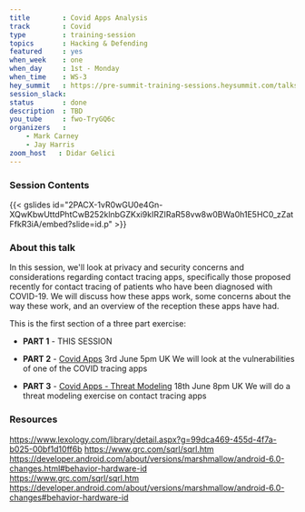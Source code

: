 ```yaml
---
title        : Covid Apps Analysis
track        : Covid
type         : training-session
topics       : Hacking & Defending
featured     : yes
when_week    : one
when_day     : 1st - Monday
when_time    : WS-3
hey_summit   : https://pre-summit-training-sessions.heysummit.com/talks/covid-apps-analysis/
session_slack:
status       : done
description  : TBD
you_tube     : fwo-TryGQ6c
organizers   :
    - Mark Carney
    - Jay Harris
zoom_host   : Didar Gelici       
---
```




### Session Contents

{{< gslides id="2PACX-1vR0wGU0e4Gn-XQwKbwUttdPhtCwB252klnbGZKxi9kIRZIRaR58vw8w0BWa0h1E5HC0_zZatFfkR3iA/embed?slide=id.p" >}}

### About this talk

In this session, we'll look at privacy and security concerns and considerations regarding contact tracing apps, specifically those proposed recently for contact tracing of patients who have been diagnosed with COVID-19. We will discuss how these apps work, some concerns about the way these work, and an overview of the reception these apps have had.

This is the first section of a three part exercise: 

- **PART 1** - THIS SESSION

- **PART 2** - [Covid Apps](https://pre-summit-training-sessions.heysummit.com/talks/covid-apps/) 3rd June 5pm UK We will look at the vulnerabilities of one of the COVID tracing apps

- **PART 3** - [Covid Apps -  Threat Modeling](https://open-security-summit-2020.heysummit.com/talks/covid-apps-threat-modeling-user-session) 18th June 8pm UK We will do a threat modeling exercise on contact tracing apps


### Resources

https://www.lexology.com/library/detail.aspx?g=99dca469-455d-4f7a-b025-00bf1d10ff6b
https://www.grc.com/sqrl/sqrl.htm   \
https://developer.android.com/about/versions/marshmallow/android-6.0-changes.html#behavior-hardware-id \
https://www.grc.com/sqrl/sqrl.htm  \
https://developer.android.com/about/versions/marshmallow/android-6.0-changes#behavior-hardware-id
